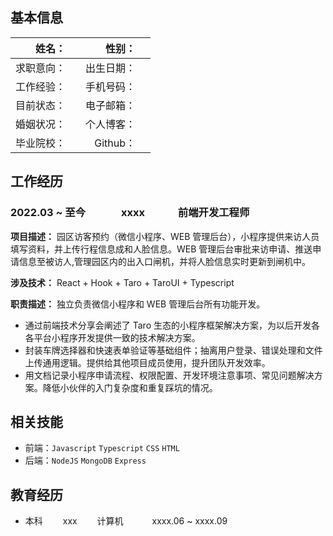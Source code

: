 ## 基本信息

|     姓名： |     |     性别： |     |
| ---------: | :-- | ---------: | :-- |
| 求职意向： |     | 出生日期： |     |
| 工作经验： |     | 手机号码： |     |
| 目前状态： |     | 电子邮箱： |     |
| 婚姻状况： |     | 个人博客： |     |
| 毕业院校： |     |   Github： |     |

## 工作经历

### 2022.03 ~ 至今 　　　 xxxx 　　　前端开发工程师

**项目描述：** 园区访客预约（微信小程序、WEB 管理后台），小程序提供来访人员填写资料，并上传行程信息成和人脸信息。WEB 管理后台审批来访申请、推送申请信息至被访人,管理园区内的出入口闸机，并将人脸信息实时更新到闸机中。

**涉及技术：** React + Hook + Taro + TaroUI + Typescript

**职责描述：** 独立负责微信小程序和 WEB 管理后台所有功能开发。

- 通过前端技术分享会阐述了 Taro 生态的小程序框架解决方案，为以后开发各各平台小程序开发提供一致的技术解决方案。
- 封装车牌选择器和快速表单验证等基础组件；抽离用户登录、错误处理和文件上传通用逻辑。提供给其他项目成员使用，提升团队开发效率。
- 用文档记录小程序申请流程、权限配置、开发环境注意事项、常见问题解决方案。降低小伙伴的入门复杂度和重复踩坑的情况。

## 相关技能

- 前端：`Javascript` `Typescript` `CSS` `HTML`
- 后端：`NodeJS` `MongoDB` `Express`

## 教育经历

- 本科　　 xxx 　　计算机　　　 xxxx.06 ~ xxxx.09

